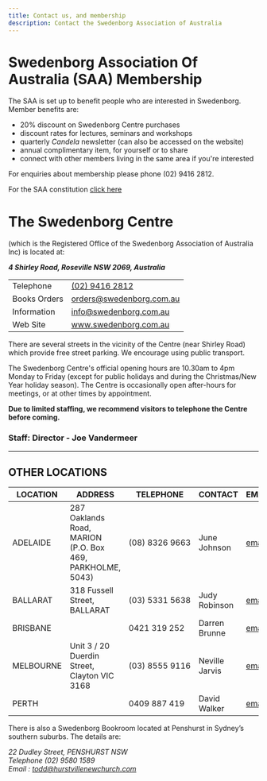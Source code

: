 ```yaml
---
title: Contact us, and membership
description: Contact the Swedenborg Association of Australia
---
```


# Swedenborg Association Of Australia (SAA) Membership
The SAA is set up to benefit people who are interested in Swedenborg. Member benefits are:
- 20% discount on Swedenborg Centre purchases
- discount rates for lectures, seminars and workshops
- quarterly _Candela_ newsletter (can also be accessed on the website)
- annual complimentary item, for yourself or to share
- connect with other members living in the same area if you're interested

For enquiries about membership please phone (02) 9416 2812.

For the SAA constitution [click here](https://static.swedenborg.com.au/pdf/constitution.pdf)

# The Swedenborg Centre
(which is the Registered Office of the Swedenborg Association of Australia Inc) is located at:

***4 Shirley Road, Roseville NSW  2069,  Australia***

|              |                                      |
| ------------ | ------------------------------------ |
| Telephone    | [(02) 9416 2812](tel://+61294162812) |
| Books Orders | orders@swedenborg.com.au             |
| Information  | info@swedenborg.com.au               |
| Web Site     | www.swedenborg.com.au                |


There are several streets in the vicinity of the Centre (near Shirley Road) which provide free street parking. We encourage using public transport.

The Swedenborg Centre's official opening hours are 10.30am to 4pm Monday to Friday (except for public holidays and during the Christmas/New Year holiday season). The Centre is occasionally open after-hours for meetings, or at other times by appointment.

**Due to limited staffing, we recommend visitors to telephone the Centre before coming.**

### Staff: Director - Joe Vandermeer

---

## OTHER LOCATIONS

| LOCATION  | ADDRESS                                                   | TELEPHONE      | CONTACT        | EMAIL                                      |
| --------- | --------------------------------------------------------- | -------------- | -------------- | ------------------------------------------ |
| ADELAIDE  | 287 Oaklands Road, MARION (P.O. Box 469, PARKHOLME, 5043) | (08)&nbsp;8326&nbsp;9663 | June Johnson   | [email](mailto:junejohnson5@bigpond.com)   |
| BALLARAT  | 318 Fussell Street, BALLARAT                              | (03)&nbsp;5331&nbsp;5638 | Judy Robinson  | [email](mailto:lenrob@vic.chariot.net.au)  |
| BRISBANE  |                                                           | 0421&nbsp;319&nbsp;252   | Darren Brunne  | [email](mailto:drbrunne@gmail.com)         |
| MELBOURNE | Unit 3 / 20 Duerdin Street, Clayton VIC 3168              | (03)&nbsp;8555&nbsp;9116 | Neville Jarvis | [email](mailto:swedenborgvictoria@gmail.com) |
| PERTH     |                                                           | 0409&nbsp;887&nbsp;419   | David Walker   | [email](mailto:dave9649@bigpond.com)      |

There is also a Swedenborg Bookroom located at Penshurst in Sydney’s southern suburbs. The details are:

*22 Dudley Street, PENSHURST NSW\
Telephone (02) 9580 1589\
Email : todd@hurstvillenewchurch.com*